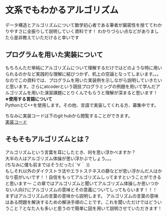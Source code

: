 # 文系でもわかるアルゴリズム
データ構造とアルゴリズムについて数学初心者である筆者が厳密性を捨ててわかりやすさに全振りして説明していく資料です！  わかりづらい点などがありましたら是非教えていただけると幸いです

## プログラムを用いた実装について
もちろんただ単純にアルゴリズムについて理解するだけではどのような時に用いられるのかなど実践的な理解に結びつかず、机上の空論となってしまいます。。。なのでこの資料では、プログラムを用いた実装例を示しながら説明していきたいと思います。さらにatcoderという競技プログラミングの例題を用いて学んだアルゴリズムを用いた演習課題にとりくんでもらうと理解が深まると思います！  
**※使用する言語について**  
PythonとC++を使用します。その他、言語で実装してくれる方、募集中です。

ちなみに実装コードは下のgit hubから閲覧することができます。  
[実装コード]()
## そもそもアルゴリズムとは？
アルゴリズムという言葉を耳にしたとき、何を思い浮かべますか？  
大半の人はアルゴリズム体操が思い浮かぶでしょう。。。  
(ちなみに僕も前まではそうだった( ´∀｀ ))  
もしそれ以外のダイクストラ法やエラトステネスの篩などが思い浮かんだ人はかなり筋がいいです！！自信をもってアルゴリズムしってますということができると思います～
この章ではアルゴリズムと聞いてアルゴリズム体操しか思いつかない人向けにアルゴリズムの意味とその意義についてしってもらいます！！！
まずはアルゴリズムの言葉の意味から説明します。
アルゴリズムの言葉の意味はある問題を解決するための解決手順のことです。これを聞いただけではどういうこと？となた人も多いと思うので簡単に図を用いて説明させていただきます！



